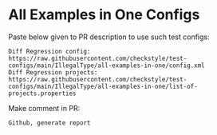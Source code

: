 # All Examples in One Configs
Paste below given to PR description to use such test configs:
```
Diff Regression config: https://raw.githubusercontent.com/checkstyle/test-configs/main/IllegalType/all-examples-in-one/config.xml
Diff Regression projects: https://raw.githubusercontent.com/checkstyle/test-configs/main/IllegalType/all-examples-in-one/list-of-projects.properties
```
Make comment in PR:
```
Github, generate report
```
